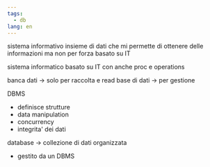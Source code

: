 ```yaml
---
tags:
  - db
lang: en
---
```


sistema informativo
insieme di dati che mi permette di ottenere delle informazioni ma non per forza basato su IT

sistema informatico
basato su IT con anche proc e operations

banca dati -> solo per raccolta e read
base di dati -> per gestione

DBMS

- definisce strutture
- data manipulation
- concurrency
- integrita' dei dati

database -> collezione di dati organizzata

- gestito da un DBMS
